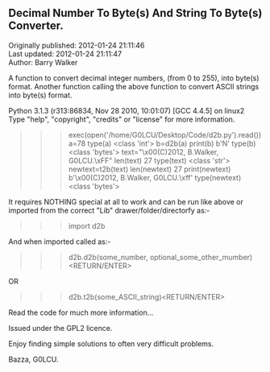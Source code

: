 ## Decimal Number To Byte(s) And String To Byte(s) Converter.  
Originally published: 2012-01-24 21:11:46  
Last updated: 2012-01-24 21:11:47  
Author: Barry Walker  
  

A function to convert decimal integer numbers, (from 0 to 255), into byte(s) format.
Another function calling the above function to convert ASCII strings into byte(s) format.

Python 3.1.3 (r313:86834, Nov 28 2010, 10:01:07) 
[GCC 4.4.5] on linux2
Type "help", "copyright", "credits" or "license" for more information.
>>> exec(open('/home/G0LCU/Desktop/Code/d2b.py').read())
>>> a=78
>>> type(a)
<class 'int'>
>>> b=d2b(a)
>>> print(b)
b'N'
>>> type(b)
<class 'bytes'>
>>> text="\x00(C)2012, B.Walker, G0LCU.\xFF"
>>> len(text)
27
>>> type(text)
<class 'str'>
>>> newtext=t2b(text)
>>> len(newtext)
27
>>> print(newtext)
b'\x00(C)2012, B.Walker, G0LCU.\xff'
>>> type(newtext)
<class 'bytes'>

It requires NOTHING special at all to work and can be run like above or imported from
the correct "Lib" drawer/folder/directorfy as:-

>>> import d2b

And when imported called as:-

>>> d2b.d2b(some_number, optional_some_other_mumber)<RETURN/ENTER>

OR

>>> d2b.t2b(some_ASCII_string)<RETURN/ENTER>

Read the code for much more information...

Issued under the GPL2 licence.

Enjoy finding simple solutions to often very difficult problems.

Bazza, G0LCU.
